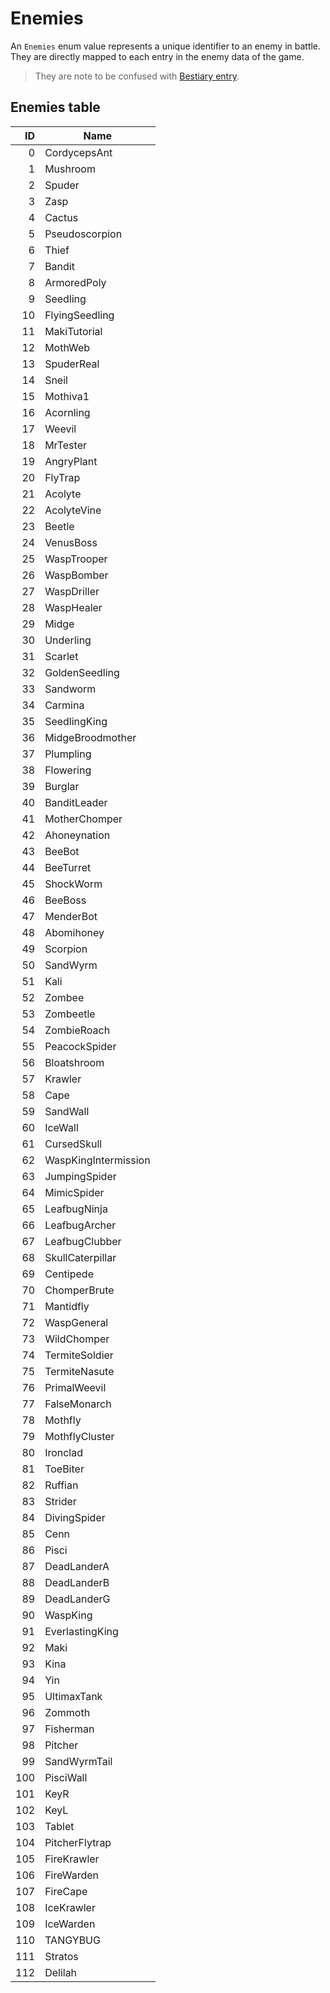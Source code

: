 # Enemies

An `Enemies` enum value represents a unique identifier to an enemy in battle. They are directly mapped to each entry in the enemy data of the game.

 > They are note to be confused with [Bestiary entry](librarystuff/Bestiary%20entry.md).

## Enemies table

|ID|Name|
|--:|----|
|0|CordycepsAnt|
|1|Mushroom|
|2|Spuder|
|3|Zasp|
|4|Cactus|
|5|Pseudoscorpion|
|6|Thief|
|7|Bandit|
|8|ArmoredPoly|
|9|Seedling|
|10|FlyingSeedling|
|11|MakiTutorial|
|12|MothWeb|
|13|SpuderReal|
|14|Sneil|
|15|Mothiva1|
|16|Acornling|
|17|Weevil|
|18|MrTester|
|19|AngryPlant|
|20|FlyTrap|
|21|Acolyte|
|22|AcolyteVine|
|23|Beetle|
|24|VenusBoss|
|25|WaspTrooper|
|26|WaspBomber|
|27|WaspDriller|
|28|WaspHealer|
|29|Midge|
|30|Underling|
|31|Scarlet|
|32|GoldenSeedling|
|33|Sandworm|
|34|Carmina|
|35|SeedlingKing|
|36|MidgeBroodmother|
|37|Plumpling|
|38|Flowering|
|39|Burglar|
|40|BanditLeader|
|41|MotherChomper|
|42|Ahoneynation|
|43|BeeBot|
|44|BeeTurret|
|45|ShockWorm|
|46|BeeBoss|
|47|MenderBot|
|48|Abomihoney|
|49|Scorpion|
|50|SandWyrm|
|51|Kali|
|52|Zombee|
|53|Zombeetle|
|54|ZombieRoach|
|55|PeacockSpider|
|56|Bloatshroom|
|57|Krawler|
|58|Cape|
|59|SandWall|
|60|IceWall|
|61|CursedSkull|
|62|WaspKingIntermission|
|63|JumpingSpider|
|64|MimicSpider|
|65|LeafbugNinja|
|66|LeafbugArcher|
|67|LeafbugClubber|
|68|SkullCaterpillar|
|69|Centipede|
|70|ChomperBrute|
|71|Mantidfly|
|72|WaspGeneral|
|73|WildChomper|
|74|TermiteSoldier|
|75|TermiteNasute|
|76|PrimalWeevil|
|77|FalseMonarch|
|78|Mothfly|
|79|MothflyCluster|
|80|Ironclad|
|81|ToeBiter|
|82|Ruffian|
|83|Strider|
|84|DivingSpider|
|85|Cenn|
|86|Pisci|
|87|DeadLanderA|
|88|DeadLanderB|
|89|DeadLanderG|
|90|WaspKing|
|91|EverlastingKing|
|92|Maki|
|93|Kina|
|94|Yin|
|95|UltimaxTank|
|96|Zommoth|
|97|Fisherman|
|98|Pitcher|
|99|SandWyrmTail|
|100|PisciWall|
|101|KeyR|
|102|KeyL|
|103|Tablet|
|104|PitcherFlytrap|
|105|FireKrawler|
|106|FireWarden|
|107|FireCape|
|108|IceKrawler|
|109|IceWarden|
|110|TANGYBUG|
|111|Stratos|
|112|Delilah|
